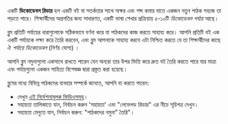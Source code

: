 একটি **ডিকোডেবল রিডার** হল একটি বই যা সতর্কতার সাথে অক্ষর এবং শব্দ কমায় যাতে একজন নতুন পাঠক সহজে তা পড়তে পারে। শিক্ষার্থীদের অগ্রগতির জন্য সাধারণত, একটি ভাষা শেখার প্রক্রিয়ায় ৫-১০টি *ডিকোডেবল পর্যায়* আছে।

ব্লুম প্রতিটি পর্যায়ের ধারাগুলোকে সঠিকভাবে বর্ণনা করে যা পাঠকদের কাজ করতে সাহায্য করে। আপনি প্রতিটি বই এক একটি পর্যায়কে লক্ষ্য করে তৈরি করবেন, এবং ব্লুম আপনাকে সাহায্য করবে এটা নিশ্চিত করতে যে তা শিক্ষার্থীদের কাছে ঐ *পর্যায়ে* *ডিকোডেবল* (নির্ণয় যোগ্য) ।

আপনি ব্লুম নমুনাগুলো একসাথে রাখতে পারেন যেন অন্যরা তার উপর ভিত্তি করে দ্রুত বই তৈরি করতে পারে যার মাত্রা এবং পর্যায়গুলো একজন সাহিত্য বিশেষজ্ঞ দ্বারা প্রস্তুত করা হয়েছে।

ব্লুমের মধ্যে বিভিন্ন পাঠকদের ব্যবহার সম্পর্কে জানতে, আপনি যা করতে পারেন:

- দেখুন [এই নির্দেশনামূলক ভিডিওসমূহ](http://tiny.cc/8vbwux)।
- সহায়তা তালিকাতে যান, নির্বাচন করুন 'সহায়তা' এবং "লেভেলড রিডার" এর নীচে সূচিপত্র দেখুন।
- সহায়তা মেনুতে যান, নির্বাচন করুন: "পাঠকদের নমুনা” তৈরি"।
